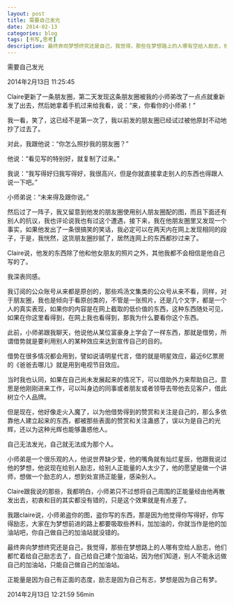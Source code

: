 ```yaml
---
layout: post
title: 需要自己发光
date: 2014-02-13
categories: blog
tags: [书写,思考]
description: 最终奔向梦想终究还是自己，我觉得，那些在梦想路上的人哪有空给人励志，他们都忙着给自己励志去了，自己给自己建个加油站，因为他们知道，别人不能永远做自己的加油站，只能自己做自己的加油站。
---
```



需要自己发光

2014年2月13日 11:25:45

Claire更新了一条朋友圈，第二天发现这条朋友圈被我的小师弟改了一点点就重新发了出去，然后她拿着手机过来给我看，说：“来，你看你的小师弟！”

我一看，笑了，这已经不是第一次了，我以前发的朋友圈已经试过被他原封不动地抄了过去了。

对此，我跟他说：“你怎么照抄我的朋友圈？”

他说：“看见写的特别好，就复制了过来。”

我说：“我写得好归我写得好，我很高兴，但是你就直接拿走别人的东西也得跟人说一下吧。”

小师弟说：“未来得及跟你说。”

然后过了一阵子，我又留意到他发的朋友圈使用别人朋友圈配的图，而且下面还有别人的抗议，我也评论说我也有过这个遭遇，接下来，我在他朋友圈里又发现一个事实，如果他发出了一条很搞笑的笑话，我必定可以在两天内在网上发现相同的段子，于是，我恍然，这货朋友圈抄腻了，居然连网上的东西都抄过来了。

Claire说，他发的东西除了他和他女朋友的照片之外，其他我都不会相信是他自己写的了。

我深表同感。

我订阅的公众账号从来都是原创的，那些鸡汤文集类的公众号从来不看，同样，对于朋友圈，我也是倾向于看原创类的，不管是一张照片，还是几个文字，都是一个人的真实表现，如果你的内容是在网上截取的低价值的东西，这种东西随处可见，如果在你这里看得到，在网上我也看得到，那我为什么要看你这个东西。

此前，小师弟跟我聊天，他说他从某位富豪身上学会了一样东西，那就是借势，所谓借势就是要利用别人的某种效应来达到宣传自己的目的。

借势在很多情况都会用到，譬如说请明星代言，借的就是明星效应，最近6亿票房的《爸爸去哪儿》就是用到电视节目效应。

当时我也认同，如果在自己尚未发展起来的情况下，可以借助外力来帮助自己，意思是他刚刚进来工作，可以叫身边的同事或者朋友或者领导去带他去见客户，借此树立个人品牌。

但是现在，他好像走火入魔了，以为他借势得到的赞赏和关注是自己的，那么多依靠他人建立起来的东西，都被那些表面的赞赏和关注蛊惑了，误以为是自己的光辉，还以为这种光辉也能够蛊惑他人。

自己无法发光，自己就无法成为那个人。

小师弟是一个很乐观的人，他说世界缺少爱，他的嘴角就有灿烂星辰，他跟我说过他的梦想，他说现在给别人励志，给别人正能量的人太少了，他的愿望是做一个讲师，想做一个励志的人，想到处宣扬正能量，感染别人。

Claire跟我说的那些，我都明白，小师弟只不过想将自己周围的正能量经由他再散发出去，初衷和目的其实都没有错的，只是这个效果就是有点差了。 

我跟claire说，小师弟盗你的图，盗你写的东西，那是因为他觉得你写得好，你写得励志，大家在为梦想前进的路上都要吸取些养料，加加油的，你就当作是他的加油站吧，你自己做自己的加油站就没错的。

最终奔向梦想终究还是自己，我觉得，那些在梦想路上的人哪有空给人励志，他们都忙着给自己励志去了，自己给自己建个加油站，因为他们知道，别人不能永远做自己的加油站，只能自己做自己的加油站。

正能量是因为自己有正面的态度，励志是因为自己有志，梦想是因为自己有梦。

2014年2月13日 12:21:59 56min

